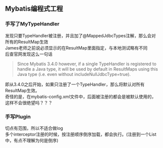 ## Mybatis编程式工程
### 手写了MyTypeHandler    
发现只要TypeHandler被注册，并且加了@MappedJdbcTypes注解，那么会对所有的ResultMap生效     
James老师之前说必须显示的在ResultMap里面指定，与本地测试略有不同     
后查官网发现这么一句话      
>  Since Mybatis 3.4.0 however, if a single TypeHandler is registered to handle a Java type, it will be used by default in ResultMaps using this Java type (i.e. even without includeNullJdbcType=true).      

即从3.4.0之后开始，如果只注册了一个TypeHandler，那么将默认对所有ResultMap生效。   
奇怪的是，在mybatis-config.xml文件中，后面被注册的都会是被默认使用的，这样不会很绝望吗？？？    
 
### 手写Plugin
切点有范围，所以不适合做log   
多个interceptor注册的时候，按注册顺序倒序加载，都会执行。(注册到一个List中，有点不理解为何是倒序)